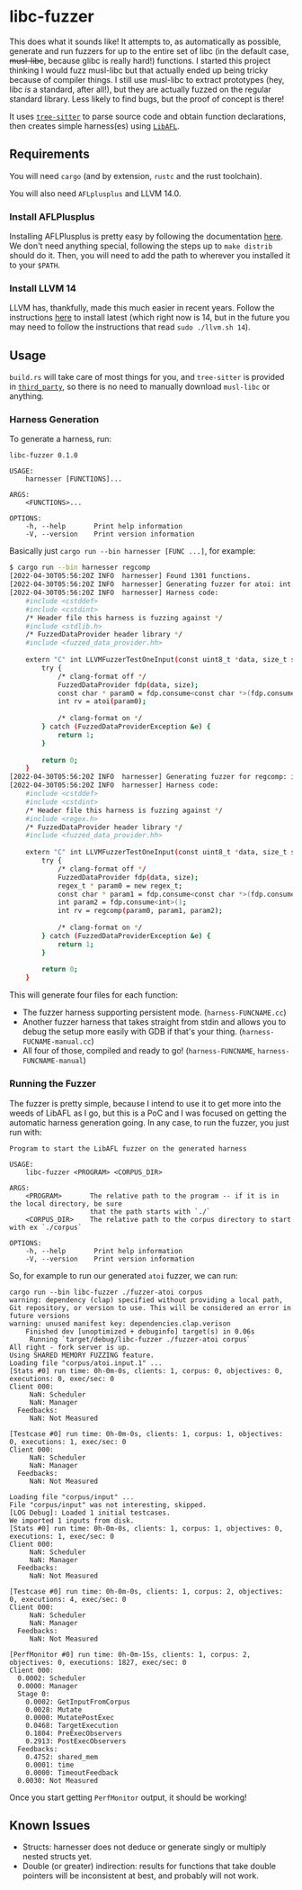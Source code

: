# libc-fuzzer

This does what it sounds like! It attempts to, as automatically as possible, generate and
run fuzzers for up to the entire set of libc (in the default case, ~~musl-libc~~, because
glibc is really hard!) functions. I started this project thinking I would fuzz musl-libc
but that actually ended up being tricky because of compiler things. I still use musl-libc
to extract prototypes (hey, libc *is* a standard, after all!), but they are actually fuzzed
on the regular standard library. Less likely to find bugs, but the proof of concept is there!

It uses [`tree-sitter`](https://tree-sitter.github.io/tree-sitter/) to parse source code
and obtain function declarations, then creates simple harness(es) using
[`LibAFL`](https://github.com/AFLplusplus/LibAFL).

## Requirements

You will need `cargo` (and by extension, `rustc` and the rust toolchain).

You will also need `AFLplusplus` and LLVM 14.0.

### Install AFLPlusplus

Installing AFLPlusplus is pretty easy by following the documentation
[here](https://github.com/AFLplusplus/AFLplusplus/blob/stable/docs/INSTALL.md). We don't
need anything special, following the steps up to `make distrib` should do it. Then, you
will need to add the path to wherever you installed it to your `$PATH`.

### Install LLVM 14

LLVM has, thankfully, made this much easier in recent years. Follow the instructions
[here](https://apt.llvm.org/) to install latest (which right now is 14, but in the
future you may need to follow the instructions that read `sudo ./llvm.sh 14`).
## Usage

`build.rs` will take care of most things for you, and `tree-sitter` is provided in
[`third_party`](third_party/tree-sitter-c/), so there is no need to manually download
`musl-libc` or anything.

### Harness Generation

To generate a harness, run:
```
libc-fuzzer 0.1.0

USAGE:
    harnesser [FUNCTIONS]...

ARGS:
    <FUNCTIONS>...    

OPTIONS:
    -h, --help       Print help information
    -V, --version    Print version information
```


Basically just `cargo run --bin harnesser [FUNC ...]`, for example:

```sh
$ cargo run --bin harnesser regcomp
[2022-04-30T05:56:20Z INFO  harnesser] Found 1301 functions.
[2022-04-30T05:56:20Z INFO  harnesser] Generating fuzzer for atoi: int atoi(const char *)
[2022-04-30T05:56:20Z INFO  harnesser] Harness code:
    #include <cstddef>
    #include <cstdint>
    /* Header file this harness is fuzzing against */
    #include <stdlib.h>
    /* FuzzedDataProvider header library */
    #include <fuzzed_data_provider.hh>
    
    extern "C" int LLVMFuzzerTestOneInput(const uint8_t *data, size_t size) {
        try {
            /* clang-format off */
            FuzzedDataProvider fdp(data, size);
            const char * param0 = fdp.consume<const char *>(fdp.consume<size_t>());
            int rv = atoi(param0);
    
            /* clang-format on */
        } catch (FuzzedDataProviderException &e) {
            return 1;
        }
    
        return 0;
    }
[2022-04-30T05:56:20Z INFO  harnesser] Generating fuzzer for regcomp: int regcomp(regex_t *, const char *, int)
[2022-04-30T05:56:20Z INFO  harnesser] Harness code:
    #include <cstddef>
    #include <cstdint>
    /* Header file this harness is fuzzing against */
    #include <regex.h>
    /* FuzzedDataProvider header library */
    #include <fuzzed_data_provider.hh>
    
    extern "C" int LLVMFuzzerTestOneInput(const uint8_t *data, size_t size) {
        try {
            /* clang-format off */
            FuzzedDataProvider fdp(data, size);
            regex_t * param0 = new regex_t;
            const char * param1 = fdp.consume<const char *>(fdp.consume<size_t>());
            int param2 = fdp.consume<int>();
            int rv = regcomp(param0, param1, param2);
    
            /* clang-format on */
        } catch (FuzzedDataProviderException &e) {
            return 1;
        }
    
        return 0;
    }
```

This will generate four files for each function:

* The fuzzer harness supporting persistent mode. (`harness-FUNCNAME.cc`)
* Another fuzzer harness that takes straight from stdin and allows you to debug
  the setup more easily with GDB if that's your thing. (`harness-FUCNAME-manual.cc`)
* All four of those, compiled and ready to go! (`harness-FUNCNAME`,
  `harness-FUNCNAME-manual`)

### Running the Fuzzer

The fuzzer is pretty simple, because I intend to use it to get more into the weeds of
LibAFL as I go, but this is a PoC and I was focused on getting the automatic harness
generation going. In any case, to run the fuzzer, you just run with:

```
Program to start the LibAFL fuzzer on the generated harness

USAGE:
    libc-fuzzer <PROGRAM> <CORPUS_DIR>

ARGS:
    <PROGRAM>       The relative path to the program -- if it is in the local directory, be sure
                    that the path starts with `./`
    <CORPUS_DIR>    The relative path to the corpus directory to start with ex `./corpus`

OPTIONS:
    -h, --help       Print help information
    -V, --version    Print version information
```

So, for example to run our generated `atoi` fuzzer, we can run:

```
cargo run --bin libc-fuzzer ./fuzzer-atoi corpus
warning: dependency (clap) specified without providing a local path, Git repository, or version to use. This will be considered an error in future versions
warning: unused manifest key: dependencies.clap.verison
    Finished dev [unoptimized + debuginfo] target(s) in 0.06s
     Running `target/debug/libc-fuzzer ./fuzzer-atoi corpus`
All right - fork server is up.
Using SHARED MEMORY FUZZING feature.
Loading file "corpus/atoi.input.1" ...
[Stats #0] run time: 0h-0m-0s, clients: 1, corpus: 0, objectives: 0, executions: 0, exec/sec: 0
Client 000:
     NaN: Scheduler
     NaN: Manager
  Feedbacks:
     NaN: Not Measured

[Testcase #0] run time: 0h-0m-0s, clients: 1, corpus: 1, objectives: 0, executions: 1, exec/sec: 0
Client 000:
     NaN: Scheduler
     NaN: Manager
  Feedbacks:
     NaN: Not Measured

Loading file "corpus/input" ...
File "corpus/input" was not interesting, skipped.
[LOG Debug]: Loaded 1 initial testcases.
We imported 1 inputs from disk.
[Stats #0] run time: 0h-0m-0s, clients: 1, corpus: 1, objectives: 0, executions: 1, exec/sec: 0
Client 000:
     NaN: Scheduler
     NaN: Manager
  Feedbacks:
     NaN: Not Measured

[Testcase #0] run time: 0h-0m-0s, clients: 1, corpus: 2, objectives: 0, executions: 4, exec/sec: 0
Client 000:
     NaN: Scheduler
     NaN: Manager
  Feedbacks:
     NaN: Not Measured

[PerfMonitor #0] run time: 0h-0m-15s, clients: 1, corpus: 2, objectives: 0, executions: 1827, exec/sec: 0
Client 000:
  0.0002: Scheduler
  0.0000: Manager
  Stage 0:
    0.0002: GetInputFromCorpus
    0.0028: Mutate
    0.0000: MutatePostExec
    0.0468: TargetExecution
    0.1804: PreExecObservers
    0.2913: PostExecObservers
  Feedbacks:
    0.4752: shared_mem
    0.0001: time
    0.0000: TimeoutFeedback
  0.0030: Not Measured
```

Once you start getting `PerfMonitor` output, it should be working!


## Known Issues

* Structs: harnesser does not deduce or generate singly or multiply nested structs yet.
* Double (or greater) indirection: results for functions that take double pointers will
  be inconsistent at best, and probably will not work.

